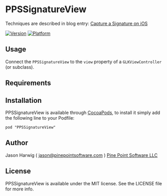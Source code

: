 # PPSSignatureView

Techniques are described in blog entry: [Capture a Signature on iOS](https://www.altamiracorp.com/blog/employee-posts/capture-a-signature-on-ios)

[![Version](//cocoapod-badges.herokuapp.com/v/PPSSignatureView/badge.png)](//cocoadocs.org/docsets/PPSSignatureView)
[![Platform](//cocoapod-badges.herokuapp.com/p/PPSSignatureView/badge.png)](//cocoadocs.org/docsets/PPSSignatureView)

## Usage

Connect the `PPSSignatureView` to the `view` property of a `GLKViewController` (or subclass).

## Requirements

## Installation

PPSSignatureView is available through [CocoaPods](http://cocoapods.org), to install
it simply add the following line to your Podfile:

    pod "PPSSignatureView"

## Author

Jason Harwig ( jason@pinepointsoftware.com )
[Pine Point Software LLC](http://pinepointsoftware.com)

## License

PPSSignatureView is available under the MIT license. See the LICENSE file for more info.

